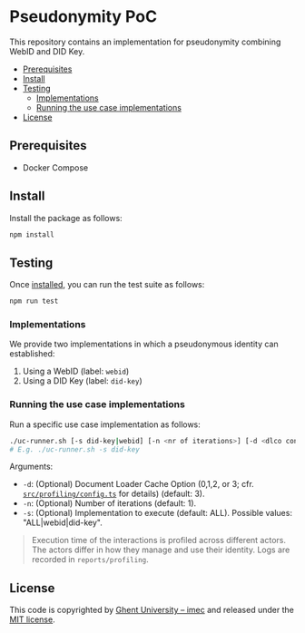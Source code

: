 <!-- omit in toc -->
# Pseudonymity PoC

This repository contains an implementation for pseudonymity combining WebID and DID Key.

- [Prerequisites](#prerequisites)
- [Install](#install)
- [Testing](#testing)
  - [Implementations](#implementations)
  - [Running the use case implementations](#running-the-use-case-implementations)
- [License](#license)


## Prerequisites

- Docker Compose

## Install

Install the package as follows:

```bash
npm install
```

## Testing

Once [installed](#install),
you can run the test suite as follows:

```bash
npm run test
```

### Implementations

We provide two implementations in which a pseudonymous identity can established:

1. Using a WebID (label: `webid`)
2. Using a DID Key (label: `did-key`)

### Running the use case implementations

Run a specific use case implementation as follows:

```bash
./uc-runner.sh [-s did-key|webid] [-n <nr of iterations>] [-d <dlco config>] 
# E.g. ./uc-runner.sh -s did-key
```

Arguments:

- `-d`: (Optional) Document Loader Cache Option (0,1,2, or 3; cfr. [`src/profiling/config.ts`](src/profiling/config.ts) for details) (default: 3).
- `-n`: (Optional) Number of iterations (default: 1).
- `-s`: (Optional) Implementation to execute (default: ALL). Possible values: "ALL|webid|did-key".

> Execution time of the interactions is profiled across different actors.
The actors differ in how they manage and use their identity.
Logs are recorded in `reports/profiling`.

## License

This code is copyrighted by [Ghent University – imec](#anon)
and released under the [MIT license](http://opensource.org/licenses/MIT).
